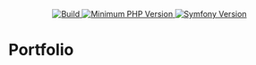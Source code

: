 <div align="center">
    <a href="https://github.com/ker0x/portfolio/actions?query=workflow%3ACI" title="Build">
        <img src="https://img.shields.io/github/workflow/status/ker0x/portfolio/CI?style=for-the-badge" alt="Build">
    </a>
    <a href="https://php.net" title="Minimum PHP Version">
        <img src="https://img.shields.io/badge/php-%3E%3D%207.3-8892BF.svg?style=for-the-badge" alt="Minimum PHP Version">
    </a>
    <a href="https://symfony.com/" title="Symfony Version">
        <img src="https://img.shields.io/badge/symfony-%3E%3D%205.0-8E518D.svg?style=for-the-badge" alt="Symfony Version">
    </a>
</div>

# Portfolio
